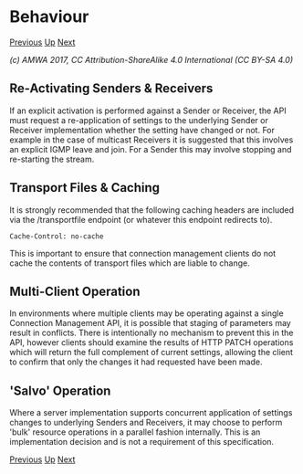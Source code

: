 # Behaviour
[Previous](3.2._Interoperability_-_Non-NMOS_Devices.md) [Up](..) [Next](4.1._Behaviour_-_RTP_Transport_Type.md)

_(c) AMWA 2017, CC Attribution-ShareAlike 4.0 International (CC BY-SA 4.0)_

## Re-Activating Senders & Receivers

If an explicit activation is performed against a Sender or Receiver, the API must request a re-application of settings to the underlying Sender or Receiver implementation whether the setting have changed or not. For example in the case of multicast Receivers it is suggested that this involves an explicit IGMP leave and join. For a Sender this may involve stopping and re-starting the stream.

## Transport Files & Caching

It is strongly recommended that the following caching headers are included via the /transportfile endpoint (or whatever this endpoint redirects to).

```
Cache-Control: no-cache
```

This is important to ensure that connection management clients do not cache the contents of transport files which are liable to change.

## Multi-Client Operation

In environments where multiple clients may be operating against a single Connection Management API, it is possible that staging of parameters may result in conflicts. There is intentionally no mechanism to prevent this in the API, however clients should examine the results of HTTP PATCH operations which will return the full complement of current settings, allowing the client to confirm that only the changes it had requested have been made.

## 'Salvo' Operation

Where a server implementation supports concurrent application of settings changes to underlying Senders and Receivers, it may choose to perform 'bulk' resource operations in a parallel fashion internally. This is an implementation decision and is not a requirement of this specification.

[Previous](3.2._Interoperability_-_Non-NMOS_Devices.md) [Up](..) [Next](4.1._Behaviour_-_RTP_Transport_Type.md)
